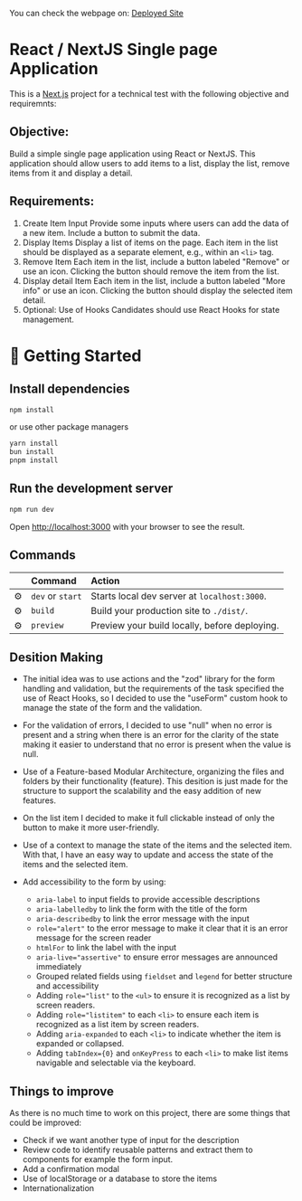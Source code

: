 You can check the webpage on: [Deployed Site](https://technical-test-crud-items.vercel.app/)

# React / NextJS Single page Application

This is a [Next.js](https://nextjs.org/) project for a technical test with the following objective and requiremnts:

## Objective: 
Build a simple single page application using React or NextJS. This application should allow users to add items to a list, display the list, remove items from it and display a detail.

## Requirements:
1. Create Item Input
Provide some inputs where users can add the data of a new item.
Include a button to submit the data.
2. Display Items
Display a list of items on the page.
Each item in the list should be displayed as a separate element, e.g., within an `<li>` tag.
3. Remove Item
Each item in the list, include a button labeled "Remove" or use an icon.
Clicking the button should remove the item from the list.
4. Display detail Item
Each item in the list, include a button labeled "More info" or use an icon.
Clicking the button should display the selected item detail.
5. Optional: Use of Hooks
Candidates should use React Hooks for state management.





# 🚀 Getting Started

## Install dependencies
```bash
npm install
```

or use other package managers
```bash
yarn install
bun install
pnpm install
```

## Run the development server
```bash
npm run dev
```

Open [http://localhost:3000](http://localhost:3000) with your browser to see the result.


## Commands

|     | Command          | Action                                        |
| :-- | :--------------- | :-------------------------------------------- |
| ⚙️  | `dev` or `start` | Starts local dev server at `localhost:3000`.  |
| ⚙️  | `build`          | Build your production site to `./dist/`.      |
| ⚙️  | `preview`        | Preview your build locally, before deploying. |


## Desition Making

- The initial idea was to use actions and the "zod" library for the form handling and validation, but the requirements of the task specified the use of React Hooks, so I decided to use the "useForm" custom hook to manage the state of the form and the validation.

- For the validation of errors, I decided to use "null" when no error is present and a string when there is an error for the clarity of the state making it easier to understand that no error is present when the value is null.

- Use of a Feature-based Modular Architecture, organizing the files and folders by their functionality (feature). This desition is just made for the structure to support the scalability and the easy addition of new features.

- On the list item I decided to make it full clickable instead of only the button to make it more user-friendly.

- Use of a context to manage the state of the items and the selected item. With that, I have an easy way to update and access the state of the items and the selected item.

- Add accessibility to the form by using: 
  - `aria-label` to input fields to provide accessible descriptions
  - `aria-labelledby` to link the form with the title of the form
  - `aria-describedby` to link the error message with the input
  - `role="alert"` to the error message to make it clear that it is an error message for the screen reader
  - `htmlFor` to link the label with the input
  - `aria-live="assertive"` to ensure error messages are announced immediately
  -  Grouped related fields using `fieldset` and `legend` for better structure and accessibility
  - Adding `role="list"` to the `<ul>` to ensure it is recognized as a list by screen readers.
  - Adding `role="listitem"` to each `<li>` to ensure each item is recognized as a list item by screen readers.
  - Adding `aria-expanded` to each `<li>` to indicate whether the item is expanded or collapsed.
  - Adding `tabIndex={0}` and `onKeyPress` to each `<li>` to make list items navigable and selectable via the keyboard.
 

## Things to improve

As there is no much time to work on this project, there are some things that could be improved:

- Check if we want another type of input for the description
- Review code to identify reusable patterns and extract them to components for example the form input.
- Add a confirmation modal
- Use of localStorage or a database to store the items
- Internationalization


